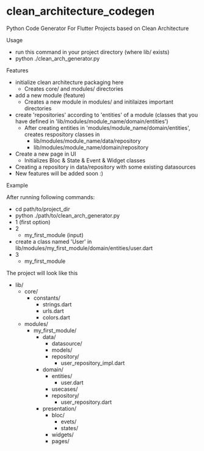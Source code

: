 # clean_architecture_codegen
Python Code Generator For Flutter Projects based on Clean Architecture

Usage
  - run this command in your project directory (where lib/ exists)
  - python ./clean_arch_generator.py
 
 Features
  - initialize clean architecture packaging here
    - Creates core/ and modules/ directories
  - add a new module (feature)
    - Creates a new module in modules/ and initilaizes important directories
  - create 'repositories' according to 'entities' of a module (classes that you have defined in 'lib/modules/module_name/domain/entities')
    - After creating entities in 'modules/module_name/domain/entities', creates respository classes in 
      - lib/modules/module_name/data/repository
      - lib/modules/module_name/domain/repository
  - Create a new page in UI
    - Initializes Bloc & State & Event & Widget classes
  - Creating a repository in data/repository with some existing datasources
  - New features will be added soon :)
      
 Example
 
 After running following commands:
  - cd path/to/project_dir
  - python ./path/to/clean_arch_generator.py
  - 1 (first option)
  - 2
    - my_first_module (input)
  - create a class named 'User' in lib/modules/my_first_module/domain/entities/user.dart
  - 3
    - my_first_module
 
 The project will look like this
  - lib/
    - core/
      - constants/
        - strings.dart
        - urls.dart
        - colors.dart
    - modules/
      - my_first_module/
        - data/
          - datasource/
          - models/
          - repository/
            - user_repository_impl.dart
        - domain/
          - entities/
            - user.dart
          - usecases/
          - repository/
            - user_repository.dart
        - presentation/
          - bloc/
            - evets/
            - states/
          - widgets/
          - pages/
          
